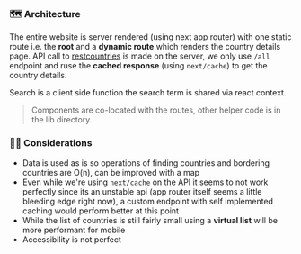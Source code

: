 ### 🗺️ Architecture

The entire website is server rendered (using next app router) with one static route i.e. the **root** and a **dynamic route** which renders the country details page. API call to [restcountries](https://restcountries.com/) is made on the server, we only use `/all` endpoint and ruse the **cached response** (using `next/cache`) to get the country details.

Search is a client side function the search term is shared via react context.

> Components are co-located with the routes, other helper code is in the lib directory.

### ✍🏻 Considerations

- Data is used as is so operations of finding countries and bordering countries are O(n), can be improved with a map
- Even while we're using `next/cache` on the API it seems to not work perfectly since its an unstable api (app router itself seems a little bleeding edge right now), a custom endpoint with self implemented caching would perform better at this point
- While the list of countries is still fairly small using a **virtual list** will be more performant for mobile
- Accessibility is not perfect
